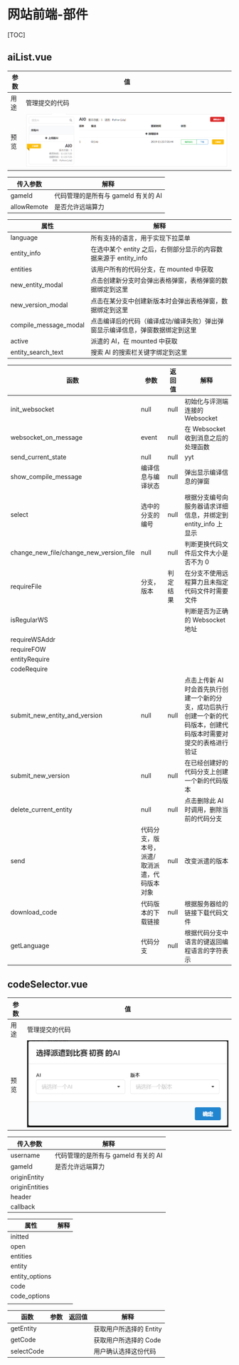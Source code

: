 # 网站前端-部件

[TOC]

## aiList.vue

| 参数 | 值                    |
| ---- | --------------------- |
| 用途 | 管理提交的代码        |
| 预览 | ![](imgs/ai-list.PNG) |

| 传入参数    | 解释                                |
| ----------- | ----------------------------------- |
| gameId      | 代码管理的是所有与 gameId 有关的 AI |
| allowRemote | 是否允许远端算力                    |

| 属性                  | 解释                                                                          |
| --------------------- | ----------------------------------------------------------------------------- |
| language              | 所有支持的语言，用于实现下拉菜单                                              |
| entity_info           | 在选中某个 entity 之后，右侧部分显示的内容数据来源于 entity_info              |
| entities              | 该用户所有的代码分支，在 mounted 中获取                                       |
| new_entity_modal      | 点击创建新分支时会弹出表格弹窗，表格弹窗的数据绑定到这里                      |
| new_version_modal     | 点击在某分支中创建新版本时会弹出表格弹窗，数据绑定到这里                      |
| compile_message_modal | 点击编译后的代码（编译成功/编译失败）弹出弹窗显示编译信息，弹窗数据绑定到这里 |
| active                | 派遣的 AI，在 mounted 中获取                                                  |
| entity_search_text    | 搜索 AI 的搜索栏关键字绑定到这里                                              |

| 函数                                    | 参数                                          | 返回值   | 解释                                                                                                               |
| --------------------------------------- | --------------------------------------------- | -------- | ------------------------------------------------------------------------------------------------------------------ |
| init_websocket                          | null                                          | null     | 初始化与评测端连接的 Websocket                                                                                     |
| websocket_on_message                    | event                                         | null     | 在 Websocket 收到消息之后的处理函数                                                                                |
| send_current_state                      | null                                          | null     | yyt                                                                                                                |
| show_compile_message                    | 编译信息与编译状态                            | null     | 弹出显示编译信息的弹窗                                                                                             |
| select                                  | 选中的分支的编号                              | null     | 根据分支编号向服务器请求详细信息，并绑定到 entity_info 上显示                                                      |
| change_new_file/change_new_version_file | null                                          | null     | 判断更换代码文件后文件大小是否不为 0                                                                               |
| requireFile                             | 分支，版本                                    | 判定结果 | 在分支不使用远程算力且未指定代码文件时需要文件                                                                     |
| isRegularWS                             |                                               |          | 判断是否为正确的 Websocket 地址                                                                                    |
| requireWSAddr                           |                                               |          |                                                                                                                    |
| requireFOW                              |                                               |          |                                                                                                                    |
| entityRequire                           |                                               |          |                                                                                                                    |
| codeRequire                             |                                               |          |                                                                                                                    |
| submit_new_entity_and_version           | null                                          | null     | 点击上传新 AI 时会首先执行创建一个新的分支，成功后执行创建一个新的代码版本，创建代码版本时需要对提交的表格进行验证 |
| submit_new_version                      | null                                          | null     | 在已经创建好的代码分支上创建一个新的代码版本                                                                       |
| delete_current_entity                   | null                                          | null     | 点击删除此 AI 时调用，删除当前的代码分支                                                                           |
| send                                    | 代码分支，版本号，派遣/取消派遣，代码版本对象 | null     | 改变派遣的版本                                                                                                     |
| download_code                           | 代码版本的下载链接                            | null     | 根据服务器给的链接下载代码文件                                                                                     |
| getLanguage                             | 代码分支                                      | null     | 根据代码分支中语言的键返回编程语言的字符表示                                                                       |

## codeSelector.vue

| 参数 | 值                          |
| ---- | --------------------------- |
| 用途 | 管理提交的代码              |
| 预览 | ![](imgs/code-selector.PNG) |

| 传入参数       | 解释                                |
| -------------- | ----------------------------------- |
| username       | 代码管理的是所有与 gameId 有关的 AI |
| gameId         | 是否允许远端算力                    |
| originEntity   |                                     |
| originEntities |                                     |
| header         |                                     |
| callback       |                                     |

| 属性           | 解释 |
| -------------- | ---- |
| initted        |      |
| open           |      |
| entities       |      |
| entity         |      |
| entity_options |      |
| code           |      |
| code_options   |      |
|                |      |

| 函数       | 参数 | 返回值 | 解释                    |
| ---------- | ---- | ------ | ----------------------- |
| getEntity  |      |        | 获取用户所选择的 Entity |
| getCode    |      |        | 获取用户所选择的 Code   |
| selectCode |      |        | 用户确认选择这份代码    |
